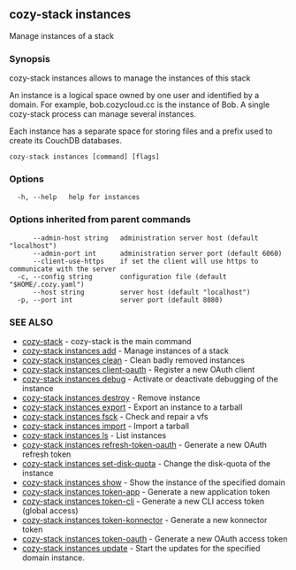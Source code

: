 ## cozy-stack instances

Manage instances of a stack

### Synopsis


cozy-stack instances allows to manage the instances of this stack

An instance is a logical space owned by one user and identified by a domain.
For example, bob.cozycloud.cc is the instance of Bob. A single cozy-stack
process can manage several instances.

Each instance has a separate space for storing files and a prefix used to
create its CouchDB databases.


```
cozy-stack instances [command] [flags]
```

### Options

```
  -h, --help   help for instances
```

### Options inherited from parent commands

```
      --admin-host string   administration server host (default "localhost")
      --admin-port int      administration server port (default 6060)
      --client-use-https    if set the client will use https to communicate with the server
  -c, --config string       configuration file (default "$HOME/.cozy.yaml")
      --host string         server host (default "localhost")
  -p, --port int            server port (default 8080)
```

### SEE ALSO

* [cozy-stack](cozy-stack.md)	 - cozy-stack is the main command
* [cozy-stack instances add](cozy-stack_instances_add.md)	 - Manage instances of a stack
* [cozy-stack instances clean](cozy-stack_instances_clean.md)	 - Clean badly removed instances
* [cozy-stack instances client-oauth](cozy-stack_instances_client-oauth.md)	 - Register a new OAuth client
* [cozy-stack instances debug](cozy-stack_instances_debug.md)	 - Activate or deactivate debugging of the instance
* [cozy-stack instances destroy](cozy-stack_instances_destroy.md)	 - Remove instance
* [cozy-stack instances export](cozy-stack_instances_export.md)	 - Export an instance to a tarball
* [cozy-stack instances fsck](cozy-stack_instances_fsck.md)	 - Check and repair a vfs
* [cozy-stack instances import](cozy-stack_instances_import.md)	 - Import a tarball
* [cozy-stack instances ls](cozy-stack_instances_ls.md)	 - List instances
* [cozy-stack instances refresh-token-oauth](cozy-stack_instances_refresh-token-oauth.md)	 - Generate a new OAuth refresh token
* [cozy-stack instances set-disk-quota](cozy-stack_instances_set-disk-quota.md)	 - Change the disk-quota of the instance
* [cozy-stack instances show](cozy-stack_instances_show.md)	 - Show the instance of the specified domain
* [cozy-stack instances token-app](cozy-stack_instances_token-app.md)	 - Generate a new application token
* [cozy-stack instances token-cli](cozy-stack_instances_token-cli.md)	 - Generate a new CLI access token (global access)
* [cozy-stack instances token-konnector](cozy-stack_instances_token-konnector.md)	 - Generate a new konnector token
* [cozy-stack instances token-oauth](cozy-stack_instances_token-oauth.md)	 - Generate a new OAuth access token
* [cozy-stack instances update](cozy-stack_instances_update.md)	 - Start the updates for the specified domain instance.

